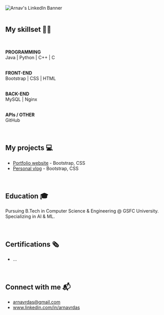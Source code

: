 ![Arnav's LinkedIn Banner](https://github.com/ArnavDas23/ArnavDas23/assets/127012417/b856c3d4-76d3-46e0-8e00-9d7635e3b848)
<br><br>

## My skillset 🧑‍💻
<br>

**PROGRAMMING** <br>
Java | Python | C++ | C
<br><br>

**FRONT-END** <br>
Bootstrap | CSS | HTML
<br><br>

**BACK-END** <br>
MySQL | Nginx
<br><br>

**APIs / OTHER** <br>
GitHub
<br><br><br>

## My projects 💻
-  [Portfolio website](https://www.arnavdas.in) - Bootstrap, CSS
-  [Personal vlog](https://www.arnavdas.in/vlogs) - Bootstrap, CSS
<br><br><br>

## Education 🎓
Pursuing B.Tech in Computer Science & Engineering @ GSFC University. <br>
Specializing in AI & ML.
<br><br><br>

## Certifications 🗞
-  ...
<br><br><br>

## Connect with me 📬
-  arnavrdas@gmail.com
-  www.linkedin.com/in/arnavrdas
